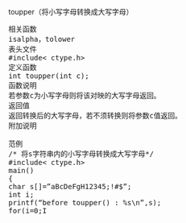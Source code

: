 toupper（将小写字母转换成大写字母）
<pre>相关函数
isalpha，tolower
表头文件
#include< ctype.h>
定义函数
int toupper(int c);
函数说明
若参数c为小写字母则将该对映的大写字母返回。
返回值
返回转换后的大写字母，若不须转换则将参数c值返回。
附加说明

范例
/* 将s字符串内的小写字母转换成大写字母*/
#include< ctype.h>
main()
{
char s[]=”aBcDeFgH12345;!#$”;
int i;
printf(“before toupper() : %s\n”,s);
for(i=0;I<sizeof(s);i++)
s[i]=toupper(s[i]);
printf(“after toupper() : %s\n”,s);
}
执行
before toupper() : aBcDeFgH12345;!#$
after toupper() : ABCDEFGH12345;!#$</pre>